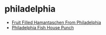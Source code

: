 # philadelphia

 * [Fruit Filled Hamantaschen From Philadelphia](index/f/fruit-filled-hamantaschen-from-philadelphia-40013.json)
 * [Philadelphia Fish House Punch](index/p/philadelphia-fish-house-punch-51117230.json)
